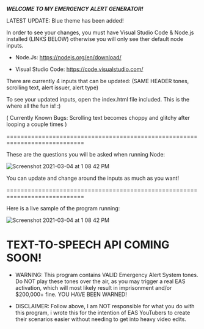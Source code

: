 ***WELCOME TO MY EMERGENCY ALERT GENERATOR!***



LATEST UPDATE: Blue theme has been added!

In order to see your changes, you must have Visual Studio Code & Node.js installed (LINKS BELOW) otherwise you will only see ther default node inputs.

- Node.Js: https://nodejs.org/en/download/

- Visual Studio Code: https://code.visualstudio.com/

 There are currently 4 inputs that can be updated: (SAME HEADER tones, scrolling text, alert issuer, alert type)

 To see your updated inputs, open the index.html file included. This is the where all the fun is! :)

(
Currently Known Bugs: Scrolling text becomes choppy and glitchy after looping a couple times
)

============================================================================

These are the questions you will be asked when running Node:

![Screenshot 2021-03-04 at 1 08 42 PM](https://i.ibb.co/v4Grc9b/alertgenimg.png)

You can update and change around the inputs as much as you want!

============================================================================

Here is a live sample of the program running:

![Screenshot 2021-03-04 at 1 08 42 PM](https://i.ibb.co/g3xKhjX/forgithub.png)

TEXT-TO-SPEECH API COMING SOON!
============================================================================

- WARNING: This program contains VALID Emergency Alert System tones. Do NOT play these tones over the air, as you may trigger a real EAS activation, which will most likely result in imprisonment and/or $200,000+ fine. 
YOU HAVE BEEN WARNED! 

- DISCLAIMER: Follow above, I am NOT responsible for what you do with this program, i wrote this for the intention of EAS YouTubers to create their scenarios easier without needing
to get into heavy video edits. 
